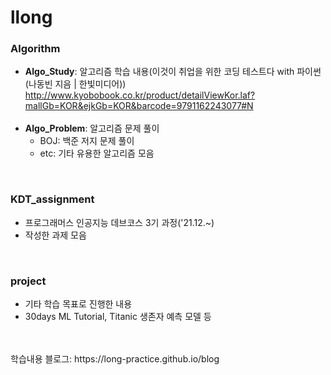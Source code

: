 # llong

### Algorithm
- **Algo_Study**: 알고리즘 학습 내용(이것이 취업을 위한 코딩 테스트다 with 파이썬(나동빈 지음 | 한빛미디어))<br>
  http://www.kyobobook.co.kr/product/detailViewKor.laf?mallGb=KOR&ejkGb=KOR&barcode=9791162243077#N<br>
  <br>
- **Algo_Problem**: 알고리즘 문제 풀이<br>
  - BOJ: 백준 저지 문제 풀이
  - etc: 기타 유용한 알고리즘 모음<br>
<br>

### KDT_assignment
- 프로그래머스 인공지능 데브코스 3기 과정('21.12.~)
- 작성한 과제 모음<br>
<br>

### project
- 기타 학습 목표로 진행한 내용
- 30days ML Tutorial, Titanic 생존자 예측 모델 등

<br>
<br>
학습내용 블로그: https://long-practice.github.io/blog
